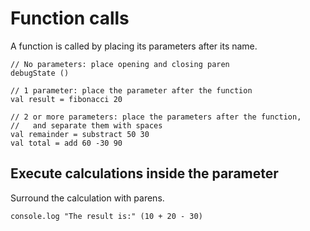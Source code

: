 # Function calls

A function is called by placing its parameters after its name.

```misti
// No parameters: place opening and closing paren
debugState ()

// 1 parameter: place the parameter after the function
val result = fibonacci 20

// 2 or more parameters: place the parameters after the function,
//   and separate them with spaces
val remainder = substract 50 30
val total = add 60 -30 90
```

## Execute calculations inside the parameter

Surround the calculation with parens.

```misti
console.log "The result is:" (10 + 20 - 30)
```
